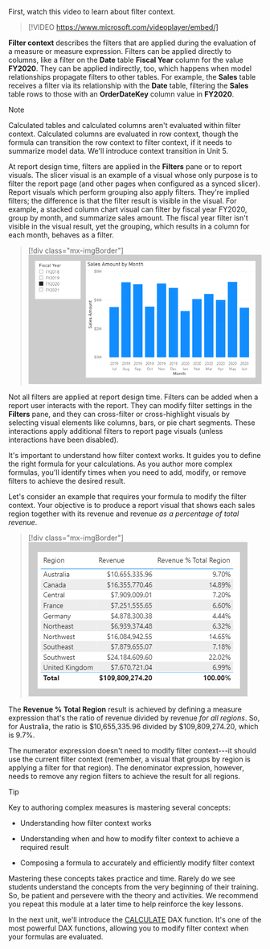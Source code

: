 First, watch this video to learn about filter context.

> [!VIDEO https://www.microsoft.com/videoplayer/embed/]

**Filter context** describes the filters that are applied during the evaluation of a measure or measure expression. Filters can be applied directly to columns, like a filter on the **Date** table **Fiscal Year** column for the value **FY2020**. They can be applied indirectly, too, which happens when model relationships propagate filters to other tables. For example, the **Sales** table receives a filter via its relationship with the **Date** table, filtering the **Sales** table rows to those with an **OrderDateKey** column value in **FY2020**.

> [!NOTE]
> Calculated tables and calculated columns aren't evaluated within filter context. Calculated columns are evaluated in row context, though the formula can transition the row context to filter context, if it needs to summarize model data. We'll introduce context transition in Unit 5.

At report design time, filters are applied in the **Filters** pane or to report visuals. The slicer visual is an example of a visual whose only purpose is to filter the report page (and other pages when configured as a synced slicer). Report visuals which perform grouping also apply filters. They're implied filters; the difference is that the filter result is visible in the visual. For example, a stacked column chart visual can filter by fiscal year FY2020, group by month, and summarize sales amount. The fiscal year filter isn't visible in the visual result, yet the grouping, which results in a column for each month, behaves as a filter.

> [!div class="mx-imgBorder"]
> [![An image shows a report page with a slicer on Fiscal Year and a column chart visual for Sales Amount by Month.](../media/dax-filter-group-visual-ss.png)](../media/dax-filter-group-visual-ss.png#lightbox)

Not all filters are applied at report design time. Filters can be added when a report user interacts with the report. They can modify filter settings in the **Filters** pane, and they can cross-filter or cross-highlight visuals by selecting visual elements like columns, bars, or pie chart segments. These interactions apply additional filters to report page visuals (unless interactions have been disabled).

It's important to understand how filter context works. It guides you to define the right formula for your calculations. As you author more complex formulas, you'll identify times when you need to add, modify, or remove filters to achieve the desired result.

Let's consider an example that requires your formula to modify the filter context. Your objective is to produce a report visual that shows each sales region together with its revenue and revenue *as a percentage of total revenue*.

> [!div class="mx-imgBorder"]
> [![An image shows a table with three columns: Region, Revenue, and Revenue % Total Region. The table displays 10 rows and a total.](../media/dax-table-region-ratio-over-total-region-ss.png)](../media/dax-table-region-ratio-over-total-region-ss.png#lightbox)

The **Revenue % Total Region** result is achieved by defining a measure expression that's the ratio of revenue divided by revenue *for all regions*. So, for Australia, the ratio is $10,655,335.96 divided by $109,809,274.20, which is 9.7%.

The numerator expression doesn't need to modify filter context---it should use the current filter context (remember, a visual that groups by region is applying a filter for that region). The denominator expression, however, needs to remove any region filters to achieve the result for all regions.

> [!TIP]
> Key to authoring complex measures is mastering several concepts:

-   Understanding how filter context works

-   Understanding when and how to modify filter context to achieve a required result

-   Composing a formula to accurately and efficiently modify filter context

Mastering these concepts takes practice and time. Rarely do we see students understand the concepts from the very beginning of their training. So, be patient and persevere with the theory and activities. We recommend you repeat this module at a later time to help reinforce the key lessons.

In the next unit, we'll introduce the [CALCULATE](https://docs.microsoft.com/dax/calculate-function-dax/?azure-portal=true) DAX function. It's one of the most powerful DAX functions, allowing you to modify filter context when your formulas are evaluated.

